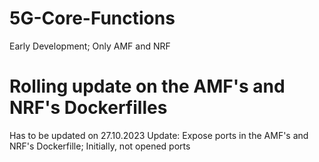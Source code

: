 # 5G-Core-Functions
Early Development; Only AMF and NRF


# Rolling update on the AMF's and NRF's Dockerfilles
Has to be updated on 27.10.2023
Update: Expose ports in the AMF's and NRF's Dockerfille; Initially, not opened ports
